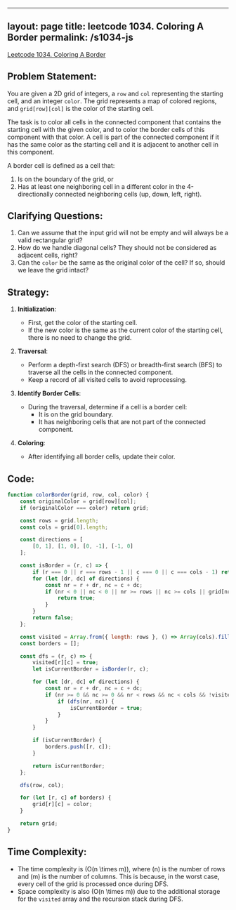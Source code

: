 
---
layout: page
title: leetcode 1034. Coloring A Border
permalink: /s1034-js
---
[Leetcode 1034. Coloring A Border](https://algoadvance.github.io/algoadvance/l1034)
## Problem Statement:

You are given a 2D grid of integers, a `row` and `col` representing the starting cell, and an integer `color`. The grid represents a map of colored regions, and `grid[row][col]` is the color of the starting cell.

The task is to color all cells in the connected component that contains the starting cell with the given color, and to color the border cells of this component with that color. A cell is part of the connected component if it has the same color as the starting cell and it is adjacent to another cell in this component.

A border cell is defined as a cell that:
1. Is on the boundary of the grid, or
2. Has at least one neighboring cell in a different color in the 4-directionally connected neighboring cells (up, down, left, right).

## Clarifying Questions:
1. Can we assume that the input grid will not be empty and will always be a valid rectangular grid?
2. How do we handle diagonal cells? They should not be considered as adjacent cells, right?
3. Can the `color` be the same as the original color of the cell? If so, should we leave the grid intact?

## Strategy:

1. **Initialization**:
   - First, get the color of the starting cell.
   - If the new color is the same as the current color of the starting cell, there is no need to change the grid.

2. **Traversal**:
   - Perform a depth-first search (DFS) or breadth-first search (BFS) to traverse all the cells in the connected component.
   - Keep a record of all visited cells to avoid reprocessing.

3. **Identify Border Cells**:
   - During the traversal, determine if a cell is a border cell:
     - It is on the grid boundary.
     - It has neighboring cells that are not part of the connected component.

4. **Coloring**:
   - After identifying all border cells, update their color.

## Code:

```javascript
function colorBorder(grid, row, col, color) {
    const originalColor = grid[row][col];
    if (originalColor === color) return grid;

    const rows = grid.length;
    const cols = grid[0].length;

    const directions = [
        [0, 1], [1, 0], [0, -1], [-1, 0]
    ];

    const isBorder = (r, c) => {
        if (r === 0 || r === rows - 1 || c === 0 || c === cols - 1) return true;
        for (let [dr, dc] of directions) {
            const nr = r + dr, nc = c + dc;
            if (nr < 0 || nc < 0 || nr >= rows || nc >= cols || grid[nr][nc] !== originalColor) {
                return true;
            }
        }
        return false;
    };

    const visited = Array.from({ length: rows }, () => Array(cols).fill(false));
    const borders = [];

    const dfs = (r, c) => {
        visited[r][c] = true;
        let isCurrentBorder = isBorder(r, c);

        for (let [dr, dc] of directions) {
            const nr = r + dr, nc = c + dc;
            if (nr >= 0 && nc >= 0 && nr < rows && nc < cols && !visited[nr][nc] && grid[nr][nc] === originalColor) {
                if (dfs(nr, nc)) {
                    isCurrentBorder = true;
                }
            }
        }

        if (isCurrentBorder) {
            borders.push([r, c]);
        }

        return isCurrentBorder;
    };

    dfs(row, col);

    for (let [r, c] of borders) {
        grid[r][c] = color;
    }

    return grid;
}
```

## Time Complexity:

- The time complexity is \(O(n \times m)\), where \(n\) is the number of rows and \(m\) is the number of columns. This is because, in the worst case, every cell of the grid is processed once during DFS.
- Space complexity is also \(O(n \times m)\) due to the additional storage for the `visited` array and the recursion stack during DFS.